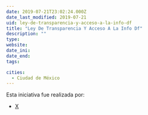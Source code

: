 ```yaml
---
date: 2019-07-21T23:02:24.000Z
date_last_modified: 2019-07-21
uid: ley-de-transparencia-y-acceso-a-la-info-df
title: "Ley De Transparencia Y Acceso A La Info Df"
description: ""
type: 
website: 
date_ini: 
date_end: 
tags:

cities: 
  - Ciudad de México
---
```


Esta iniciativa fue realizada por:

- [X](/organizaciones/infodf)
